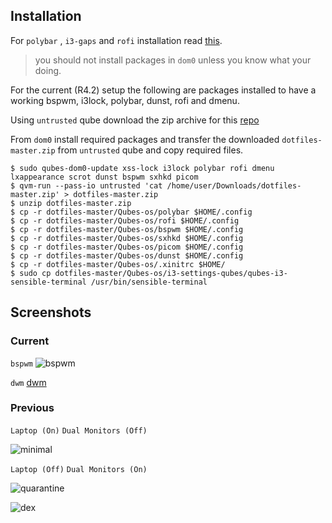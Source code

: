 Installation
-----------

For `polybar` , `i3-gaps` and `rofi` installation read [this](https://github.com/fepitre/qubes-rofi/issues/1#issuecomment-667303259).

> you should not install packages in `dom0` unless you know what your doing.

For the current (R4.2) setup the following are packages installed to have a working bspwm, i3lock, polybar, dunst, rofi and dmenu.

Using `untrusted` qube download the zip archive for this [repo](https://github.com/mohabaks/dotfiles)

From `dom0` install required packages and transfer the downloaded `dotfiles-master.zip` from `untrusted` qube and copy required files.

```
$ sudo qubes-dom0-update xss-lock i3lock polybar rofi dmenu lxappearance scrot dunst bspwm sxhkd picom
$ qvm-run --pass-io untrusted 'cat /home/user/Downloads/dotfiles-master.zip' > dotfiles-master.zip
$ unzip dotfiles-master.zip
$ cp -r dotfiles-master/Qubes-os/polybar $HOME/.config
$ cp -r dotfiles-master/Qubes-os/rofi $HOME/.config
$ cp -r dotfiles-master/Qubes-os/bspwm $HOME/.config
$ cp -r dotfiles-master/Qubes-os/sxhkd $HOME/.config
$ cp -r dotfiles-master/Qubes-os/picom $HOME/.config
$ cp -r dotfiles-master/Qubes-os/dunst $HOME/.config
$ cp -r dotfiles-master/Qubes-os/.xinitrc $HOME/
$ sudo cp dotfiles-master/Qubes-os/i3-settings-qubes/qubes-i3-sensible-terminal /usr/bin/sensible-terminal
```

Screenshots
-----------
### Current

`bspwm`
![bspwm](https://imgur.com/vjXsacH.png)

`dwm`
[dwm](https://imgur.com/fv5zxNK.png)

### Previous
`Laptop (On)` `Dual Monitors (Off)`

![minimal](https://i.redd.it/95c11eibqpo61.jpg)


`Laptop (Off)` `Dual Monitors (On)`

![quarantine](https://i.redd.it/63p44yk5xkn41.png)

![dex](https://i.redd.it/m4hg5n7dibb61.png)
